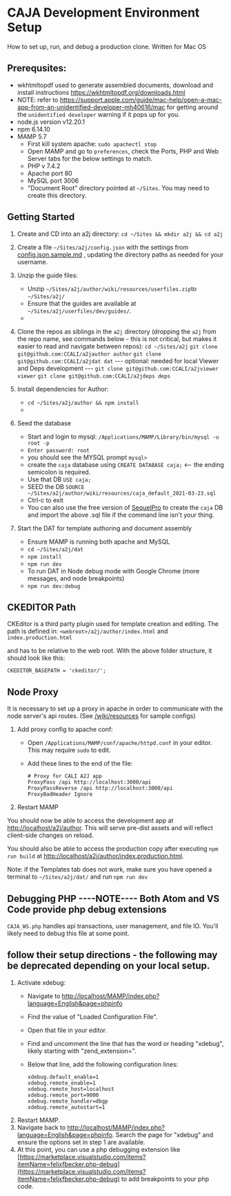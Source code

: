 # CAJA Development Environment Setup
How to set up, run, and debug a production clone.
Written for Mac OS

## Prerequsites:

- wkhtmltopdf used to generate assembled documents, download and install instructions https://wkhtmltopdf.org/downloads.html
- NOTE: refer to https://support.apple.com/guide/mac-help/open-a-mac-app-from-an-unidentified-developer-mh40616/mac for getting around the `unidentified developer` warning if it pops up for you.
- node.js version v12.20.1
- npm 6.14.10
- MAMP 5.7 
    - First kill system apache: `sudo apachectl stop`
    - Open MAMP and go to `preferences`, check the Ports, PHP and Web Server tabs for the below settings to match.
    - PHP v 7.4.2
    - Apache port 80
    - MySQL port 3006
    - "Document Root" directory pointed at `~/Sites`. You may need to create this directory.

## Getting Started

1. Create and CD into an a2j directory: `cd ~/Sites && mkdir a2j && cd a2j`
   
2. Create a file `~/Sites/a2j/config.json` with the settings from [config.json.sample.md](resources/config.json.sample.md) ,
    updating the directory paths as needed for your username.

3.  Unzip the guide files:
    - Unzip `~/Sites/a2j/author/wiki/resources/userfiles.zip`to `~/Sites/a2j/`
    - Ensure that the guides are available at `~/Sites/a2j/userfiles/dev/guides/`.
    - 
4. Clone the repos as siblings in the `a2j` directory (dropping the `a2j` from the repo name, see commands below - this is not critical, but makes it easier to read and navigate between repos):
    `cd ~/Sites/a2j`
    `git clone git@github.com:CCALI/a2jauthor author`
    `git clone git@github.com:CCALI/a2jdat dat`
    --- optional: needed for local Viewer and Deps development ---
    `git clone git@github.com:CCALI/a2jviewer viewer`
    `git clone git@github.com:CCALI/a2jdeps deps`

5. Install dependencies for Author:
    - `cd ~/Sites/a2j/author && npm install`
    - 
6. Seed the database
    - Start and login to mysql: `/Applications/MAMP/Library/bin/mysql -u root -p`
    - `Enter password: root`
    - you should see the MYSQL prompt `mysql>`
    - create the `caja` database using `CREATE DATABASE caja;` <-- the ending semicolon is required.
    - Use that DB `USE caja;`
    - SEED the DB `SOURCE ~/Sites/a2j/author/wiki/resources/caja_default_2021-03-23.sql`
    - Ctrl-c to exit
    - You can also use the free version of [SequelPro](https://www.sequelpro.com/) to create the `caja` DB and import the above .sql file if the command line isn't your thing.

7. Start the DAT for template authoring and document assembly 
    - Ensure MAMP is running both apache and MySQL
    - `cd ~/Sites/a2j/dat`
    -  `npm install` 
    - `npm run dev`
    - To run DAT in Node debug mode with Google Chrome (more messages, and node breakpoints)
    - `npm run dev:debug`

## CKEDITOR Path
CKEditor is a third party plugin used for template creation and editing.  The path is defined in:
```<webroot>/a2j/author/index.html``` and ```index.production.html```

and has to be relative to the web root.  With the above folder structure, it should look like this:

```CKEDITOR_BASEPATH = 'ckeditor/';```

## Node Proxy

It is necessary to set up a proxy in apache in order to communicate with the node server's api routes. (See [/wiki/resources](../wiki/resources_) for sample configs)

1. Add proxy config to apache conf:
    - Open `/Applications/MAMP/conf/apache/httpd.conf` in your editor. This may require `sudo` to edit.
    - Add these lines to the end of the file:

        ```
        # Proxy for CALI A2J app
        ProxyPass /api http://localhost:3000/api
        ProxyPassReverse /api http://localhost:3000/api
        ProxyBadHeader Ignore
        ```

2. Restart MAMP

You should now be able to access the development app at [http://localhost/a2j/author](http://localhost/a2j/author). This will serve pre-dist assets and will reflect client-side changes on reload.

You should also be able to access the production copy after executing `npm run build` at [http://localhost/a2j/author/index.production.html](http://localhost/a2j/author/index.production.html).  

Note: if the Templates tab does not work, make sure you have opened a terminal to `~/Sites/a2j/dat/` and run `npm run dev`  
  
  
  
## Debugging PHP  ----NOTE---- Both Atom and VS Code provide php debug extensions
`CAJA_WS.php` handles api transactions, user management, and file IO. You'll likely need to debug this file at some point.

## follow their setup directions - the following may be deprecated depending on your local setup.

1. Activate xdebug:
    - Navigate to [http://localhost/MAMP/index.php?language=English&page=phpinfo](http://localhost/MAMP/index.php?language=English&page=phpinfo)
    - Find the value of "Loaded Configuration File".
    - Open that file in your editor.
    - Find and uncomment the line that has the word or heading "xdebug", likely starting with "zend_extension=".
    - Below that line, add the following configuration lines:

        ```
        xdebug.default_enable=1
        xdebug.remote_enable=1
        xdebug.remote_host=localhost
        xdebug.remote_port=9000
        xdebug.remote_handler=dbgp
        xdebug.remote_autostart=1
        ```
2. Restart MAMP.
3. Navigate back to [http://localhost/MAMP/index.php?language=English&page=phpinfo](http://localhost/MAMP/index.php?language=English&page=phpinfo). Search the page for "xdebug" and ensure the options set in step 1 are available.
4. At this point, you can use a php debugging extension like [https://marketplace.visualstudio.com/items?itemName=felixfbecker.php-debug](https://marketplace.visualstudio.com/items?itemName=felixfbecker.php-debug) to add breakpoints to your php code.


